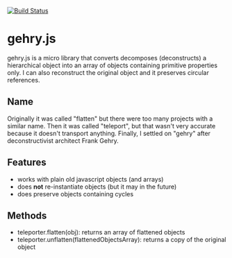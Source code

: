 [![Build Status](https://travis-ci.org/kevinb7/gehry.svg)](https://travis-ci.org/kevinb7/gehry)

# gehry.js #

gehry.js is a micro library that converts decomposes (deconstructs) a hierarchical object into an array
of objects containing primitive properties only.  I can also reconstruct the original object and it preserves
circular references.

## Name ##

Originally it was called "flatten" but there were too many projects with a similar name.  Then it was called
"teleport", but that wasn't very accurate because it doesn't transport anything.  Finally, I settled on "gehry"
after deconstructivist architect Frank Gehry.

## Features ##
- works with plain old javascript objects (and arrays)
- does **not** re-instantiate objects (but it may in the future)
- does preserve objects containing cycles

## Methods ##
- teleporter.flatten(obj): returns an array of flattened objects
- teleporter.unflatten(flattenedObjectsArray): returns a copy of the original object
